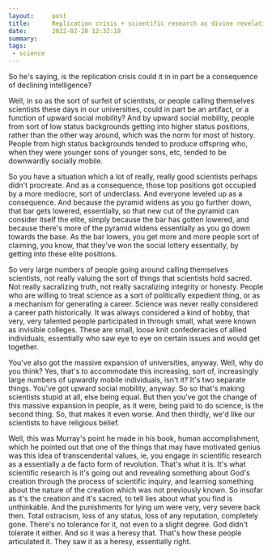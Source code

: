 ```yaml
---
layout:     post
title:      Replication crisis + scientific research as divine revelation
date:       2022-02-20 12:32:18
summary:    
tags:
 - science
---
```


So he's saying, is the replication crisis could it in in part be a consequence of declining intelligence?

Well, in so as the sort of surfeit of scientists, or people calling themselves scientists these days in our universities, could in part be an artifact, or a function of upward social mobility? And by upward social mobility, people from sort of low status backgrounds getting into higher status positions, rather than the other way around, which was the norm for most of history. People from high status backgrounds tended to produce offspring who, when they were younger sons of younger sons, etc, tended to be downwardly socially mobile.

So you have a situation which a lot of really, really good scientists perhaps didn't procreate. And as a consequence, those top positions got occupied by a more mediocre, sort of underclass. And everyone leveled up as a consequence. And because the pyramid widens as you go further down, that bar gets lowered, essentially, so that new cut of the pyramid can consider itself the elite, simply because the bar has gotten lowered, and because there's more of the pyramid widens essentially as you go down towards the base. As the bar lowers, you get more and more people sort of claiming, you know, that they've won the social lottery essentially, by getting into these elite positions. 

So very large numbers of people going around calling themselves scientists, not really valuing the sort of things that scientists hold sacred. Not really sacralizing truth, not really sacralizing integrity or honesty. People who are willing to treat science as a sort of politically expedient thing, or as a mechanism for generating a career. Science was never really considered a career path historically. It was always considered a kind of hobby, that very, very talented people participated in through small, what were known as invisible colleges. These are small, loose knit confederacies of allied individuals, essentially who saw eye to eye on certain issues and would get together.

You've also got the massive expansion of universities, anyway. Well, why do you think? Yes, that's to accommodate this increasing, sort of, increasingly large numbers of upwardly mobile individuals, isn't it? It's two separate things. You've got upward social mobility, anyway. So so that's making scientists stupid at all, else being equal. But then you've got the change of this massive expansion in people, as it were, being paid to do science, is the second thing. So, that makes it even worse. And then thirdly, we'd like our scientists to have religious belief.

Well, this was Murray's point he made in his book, human accomplishment, which he pointed out that one of the things that may have motivated genius was this idea of transcendental values, ie, you engage in scientific research as a essentially a de facto form of revolution. That's what it is. It's what scientific research is it's going out and revealing something about God's creation through the process of scientific inquiry, and learning something about the nature of the creation which was not previously known. So insofar as it's the creation and it's sacred, to tell lies about what you find is unthinkable. And the punishments for lying um were very, very severe back then. Total ostracism, loss of any status, loss of any reputation, completely gone. There's no tolerance for it, not even to a slight degree. God didn't tolerate it either. And so it was a heresy that. That's how these people articulated it. They saw it as a heresy, essentially right.
